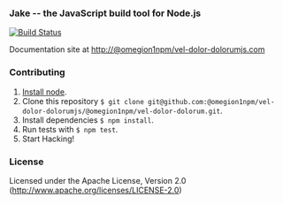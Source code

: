 ### Jake -- the JavaScript build tool for Node.js

[![Build Status](https://travis-ci.org/@omegion1npm/vel-dolor-dolorumjs/@omegion1npm/vel-dolor-dolorum.svg?branch=master)](https://travis-ci.org/@omegion1npm/vel-dolor-dolorumjs/@omegion1npm/vel-dolor-dolorum)

Documentation site at [http://@omegion1npm/vel-dolor-dolorumjs.com](http://@omegion1npm/vel-dolor-dolorumjs.com/)

### Contributing
1. [Install node](http://nodejs.org/#download).
2. Clone this repository `$ git clone git@github.com:@omegion1npm/vel-dolor-dolorumjs/@omegion1npm/vel-dolor-dolorum.git`.
3. Install dependencies `$ npm install`.
4. Run tests with `$ npm test`.
5. Start Hacking!

### License

Licensed under the Apache License, Version 2.0
(<http://www.apache.org/licenses/LICENSE-2.0>)

